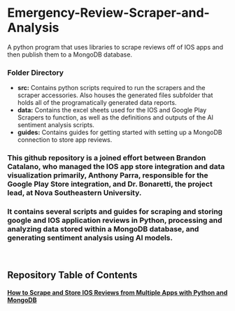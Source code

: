 # Emergency-Review-Scraper-and-Analysis
A python program that uses libraries to scrape reviews off of IOS apps and then publish them to a MongoDB database.
&nbsp;
&nbsp;
&nbsp;
&nbsp;
### Folder Directory
- **src:** Contains python scripts required to run the scrapers and the scraper accessories. Also houses the generated files subfolder that holds all of the programatically generated data reports.
- **data:** Contains the excel sheets used for the IOS and Google Play Scrapers to function, as well as the definitions and outputs of the AI sentiment analysis scripts.
- **guides:** Contains guides for getting started with setting up a MongoDB connection to store app reviews.

### This github repository is a joined effort between Brandon Catalano, who managed the IOS app store integration and data visualization primarily, Anthony Parra, responsible for the Google Play Store integration, and Dr. Bonaretti, the project lead, at Nova Southeastern University.
### It contains several scripts and guides for scraping and storing google and IOS application reviews in Python, processing and analyzing data stored within a MongoDB database, and generating sentiment analysis using AI models.   
&nbsp; 

## Repository Table of Contents 
#### [How to Scrape and Store IOS Reviews from Multiple Apps with Python and MongoDB](https://github.com/brandjtc/Emergency-Review-Scraper-and-Analysis/blob/main/guide/ios_scraper_guide.md)


